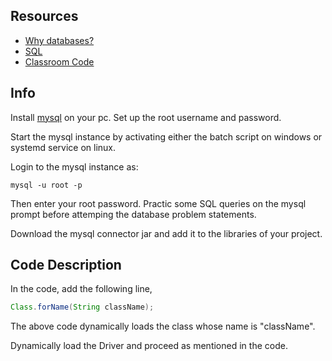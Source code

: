 ## Resources

- [Why databases?](https://www.softwaretestingclass.com/what-is-database-and-why-do-we-need-them/)
- [SQL](https://www.w3schools.com/sql/)
- [Classroom Code](DatabaseConnectivity.java)

## Info

Install [mysql](https://www.mysql.com/) on your pc. Set up the root username and password.

Start the mysql instance by activating either the batch script on windows or systemd service on linux.

Login to the mysql instance as:

```
mysql -u root -p
```

Then enter your root password. Practic some SQL queries on the mysql prompt before attemping the database problem statements.

Download the mysql connector jar and add it to the libraries of your project.

## Code Description

In the code, add the following line,

```java
Class.forName(String className);
```

The above code dynamically loads the class whose name is "className".

Dynamically load the Driver and proceed as mentioned in the code.

